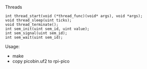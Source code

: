 Threads

```
int thread_start(void (*thread_func)(void* args), void *args);
void thread_sleep(uint ticks);
void thread_terminate();
int sem_init(uint sem_id, uint value);
int sem_signal(uint sem_id);
int sem_wait(uint sem_id);
```

Usage:

- make
- copy picobin.uf2 to rpi-pico
